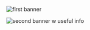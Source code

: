 ![first banner](https://iili.io/KThN0nn.png)

![second banner w useful info](https://iili.io/KgXyu4e.png)
